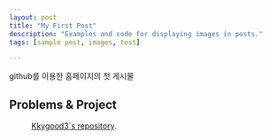 ```yaml
---
layout: post
title: "My First Post"
description: "Examples and code for displaying images in posts."
tags: [sample post, images, test]

---
```


github를 이용한 홈페이지의 첫 게시물

## Problems & Project

<figure>
	<a href="https://kkygood3.github.io/images/images.png"><img src="https://kkygood3.github.io/images/images.png" alt=""></a>
	<figcaption><a href="https://github.com/kkygood3" title="Kkygood3`s repository">Kkygood3`s repository</a>.</figcaption>
</figure>
